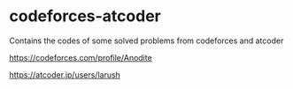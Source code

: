 # codeforces-atcoder
Contains the codes of some solved problems from codeforces and atcoder

https://codeforces.com/profile/Anodite

https://atcoder.jp/users/larush
